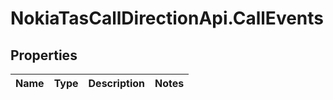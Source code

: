 # NokiaTasCallDirectionApi.CallEvents

## Properties
Name | Type | Description | Notes
------------ | ------------- | ------------- | -------------



